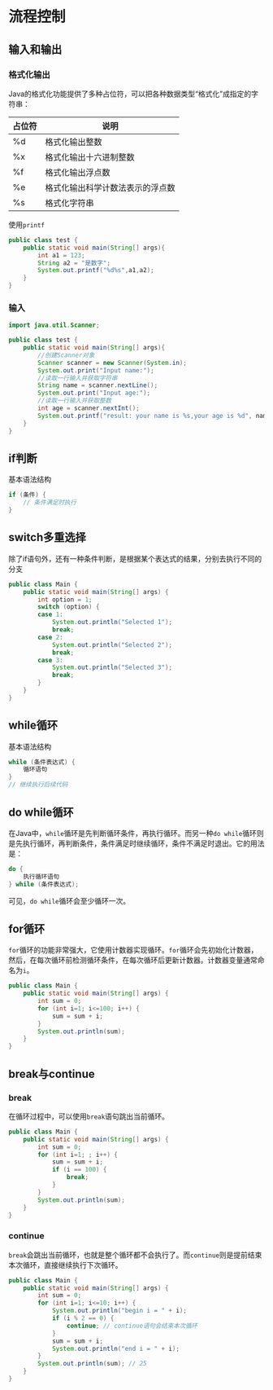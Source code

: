 # 流程控制

## 输入和输出

### 格式化输出

Java的格式化功能提供了多种占位符，可以把各种数据类型“格式化”成指定的字符串：

| 占位符 | 说明                             |
| ------ | -------------------------------- |
| %d     | 格式化输出整数                   |
| %x     | 格式化输出十六进制整数           |
| %f     | 格式化输出浮点数                 |
| %e     | 格式化输出科学计数法表示的浮点数 |
| %s     | 格式化字符串                     |

使用`printf`

```java
public class test {
    public static void main(String[] args){
        int a1 = 123;
        String a2 = "是数字";
        System.out.printf("%d%s",a1,a2);
    }
}
```

### 输入

```java
import java.util.Scanner;

public class test {
    public static void main(String[] args){
        //创建Scanner对象
        Scanner scanner = new Scanner(System.in);
        System.out.print("Input name:");
        //读取一行输入并获取字符串
        String name = scanner.nextLine();
        System.out.print("Input age:");
        //读取一行输入并获取整数
        int age = scanner.nextInt();
        System.out.printf("result: your name is %s,your age is %d", name, age);
    }
}
```

## if判断

基本语法结构
```java
if (条件) {
    // 条件满足时执行
}
```

## switch多重选择

除了if语句外，还有一种条件判断，是根据某个表达式的结果，分别去执行不同的分支
```java
public class Main {
    public static void main(String[] args) {
        int option = 1;
        switch (option) {
        case 1:
            System.out.println("Selected 1");
            break;
        case 2:
            System.out.println("Selected 2");
            break;
        case 3:
            System.out.println("Selected 3");
            break;
        }
    }
}
```

## while循环

基本语法结构
```java
while (条件表达式) {
    循环语句
}
// 继续执行后续代码
```

## do while循环

在Java中，`while`循环是先判断循环条件，再执行循环。而另一种`do while`循环则是先执行循环，再判断条件，条件满足时继续循环，条件不满足时退出。它的用法是：
```java
do {
    执行循环语句
} while (条件表达式);
```

可见，`do while`循环会至少循环一次。
## for循环

`for`循环的功能非常强大，它使用计数器实现循环。`for`循环会先初始化计数器，然后，在每次循环前检测循环条件，在每次循环后更新计数器。计数器变量通常命名为`i`。

```java
public class Main {
    public static void main(String[] args) {
        int sum = 0;
        for (int i=1; i<=100; i++) {
            sum = sum + i;
        }
        System.out.println(sum);
    }
}
```

## break与continue

### break

在循环过程中，可以使用`break`语句跳出当前循环。
```java
public class Main {
    public static void main(String[] args) {
        int sum = 0;
        for (int i=1; ; i++) {
            sum = sum + i;
            if (i == 100) {
                break;
            }
        }
        System.out.println(sum);
    }
}
```

### continue

`break`会跳出当前循环，也就是整个循环都不会执行了。而`continue`则是提前结束本次循环，直接继续执行下次循环。

```java
public class Main {
    public static void main(String[] args) {
        int sum = 0;
        for (int i=1; i<=10; i++) {
            System.out.println("begin i = " + i);
            if (i % 2 == 0) {
                continue; // continue语句会结束本次循环
            }
            sum = sum + i;
            System.out.println("end i = " + i);
        }
        System.out.println(sum); // 25
    }
}
```